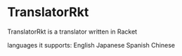 # TranslatorRkt
TranslatorRkt is a translator written in Racket

languages it supports:
English
Japanese
Spanish
Chinese
